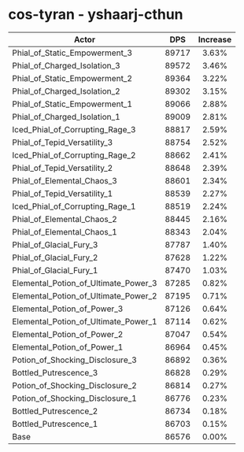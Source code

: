 # cos-tyran - yshaarj-cthun
| Actor | DPS | Increase |
|---|:---:|:---:|
|Phial_of_Static_Empowerment_3|89717|3.63%|
|Phial_of_Charged_Isolation_3|89572|3.46%|
|Phial_of_Static_Empowerment_2|89364|3.22%|
|Phial_of_Charged_Isolation_2|89302|3.15%|
|Phial_of_Static_Empowerment_1|89066|2.88%|
|Phial_of_Charged_Isolation_1|89009|2.81%|
|Iced_Phial_of_Corrupting_Rage_3|88817|2.59%|
|Phial_of_Tepid_Versatility_3|88754|2.52%|
|Iced_Phial_of_Corrupting_Rage_2|88662|2.41%|
|Phial_of_Tepid_Versatility_2|88648|2.39%|
|Phial_of_Elemental_Chaos_3|88601|2.34%|
|Phial_of_Tepid_Versatility_1|88539|2.27%|
|Iced_Phial_of_Corrupting_Rage_1|88519|2.24%|
|Phial_of_Elemental_Chaos_2|88445|2.16%|
|Phial_of_Elemental_Chaos_1|88343|2.04%|
|Phial_of_Glacial_Fury_3|87787|1.40%|
|Phial_of_Glacial_Fury_2|87628|1.22%|
|Phial_of_Glacial_Fury_1|87470|1.03%|
|Elemental_Potion_of_Ultimate_Power_3|87285|0.82%|
|Elemental_Potion_of_Ultimate_Power_2|87195|0.71%|
|Elemental_Potion_of_Power_3|87126|0.64%|
|Elemental_Potion_of_Ultimate_Power_1|87114|0.62%|
|Elemental_Potion_of_Power_2|87047|0.54%|
|Elemental_Potion_of_Power_1|86964|0.45%|
|Potion_of_Shocking_Disclosure_3|86892|0.36%|
|Bottled_Putrescence_3|86828|0.29%|
|Potion_of_Shocking_Disclosure_2|86814|0.27%|
|Potion_of_Shocking_Disclosure_1|86776|0.23%|
|Bottled_Putrescence_2|86734|0.18%|
|Bottled_Putrescence_1|86703|0.15%|
|Base|86576|0.00%|
